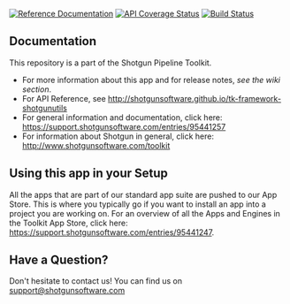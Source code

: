 [![Reference Documentation](http://img.shields.io/badge/doc-reference-blue.svg)](http://developer.shotgunsoftware.com/tk-framework-shotgunutils)
[![API Coverage Status](https://coveralls.io/repos/github/shotgunsoftware/tk-framework-shotgunutils/badge.svg?branch=master)](https://coveralls.io/github/shotgunsoftware/tk-framework-shotgunutils?branch=master)
[![Build Status](https://travis-ci.org/shotgunsoftware/tk-framework-shotgunutils.svg?branch=master)](https://travis-ci.org/shotgunsoftware/tk-framework-shotgunutils)

## Documentation
This repository is a part of the Shotgun Pipeline Toolkit.

- For more information about this app and for release notes, *see the wiki section*.
- For API Reference, see http://shotgunsoftware.github.io/tk-framework-shotgunutils
- For general information and documentation, click here: https://support.shotgunsoftware.com/entries/95441257
- For information about Shotgun in general, click here: http://www.shotgunsoftware.com/toolkit

## Using this app in your Setup
All the apps that are part of our standard app suite are pushed to our App Store. 
This is where you typically go if you want to install an app into a project you are
working on. For an overview of all the Apps and Engines in the Toolkit App Store,
click here: https://support.shotgunsoftware.com/entries/95441247.

## Have a Question?
Don't hesitate to contact us! You can find us on support@shotgunsoftware.com
